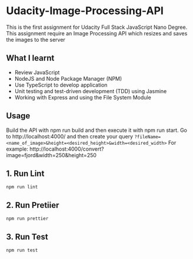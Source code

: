 # Udacity-Image-Processing-API
This is the first assignment for Udacity Full Stack JavaScript Nano Degree. This assignment require an Image Processing API which resizes and saves the images to the server

## What I learnt
- Review JavaScript
- NodeJS and Node Package Manager (NPM)
- Use TypeScript to develop application
- Unit testing and test-driven development (TDD) using Jasmine
- Working with Express and using the File System Module

## Usage
Build the API with npm run build and then execute it with npm run start. Go to http://localhost:4000/ and then create your query `?fileName=<name_of_image>&height=<desired_height>&width=<desired_width>`
For example: http://localhost:4000/convert?image=fjord&width=250&height=250
## 1. Run Lint
```
npm run lint
```
## 2. Run Pretiier
```
npm run prettier
```

## 3. Run Test
```
npm run test
```